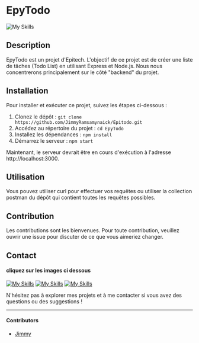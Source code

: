 # EpyTodo

![My Skills](https://skillicons.dev/icons?i=js,nodejs,mysql,mariadb)

## Description

EpyTodo est un projet d'Epitech. L'objectif de ce projet est de créer une liste de tâches (Todo List) en utilisant Express et Node.js. Nous nous concentrerons principalement sur le côté "backend" du projet.

## Installation

Pour installer et exécuter ce projet, suivez les étapes ci-dessous :

1. Clonez le dépôt : `git clone https://github.com/JimmyRamsamynaick/Epitodo.git`
2. Accédez au répertoire du projet : `cd EpyTodo`
3. Installez les dépendances : `npm install`
4. Démarrez le serveur : `npm start`

Maintenant, le serveur devrait être en cours d'exécution à l'adresse http://localhost:3000.

## Utilisation

Vous pouvez utiliser curl pour effectuer vos requêtes ou utiliser la collection postman du dépôt qui contient toutes les requêtes possibles.

## Contribution

Les contributions sont les bienvenues. Pour toute contribution, veuillez ouvrir une issue pour discuter de ce que vous aimeriez changer.

## Contact
#### cliquez sur les images ci dessous
[![My Skills](https://skillicons.dev/icons?i=linkedin)](https://www.linkedin.com/in/jimmy-ramsamyna%C3%AFck-9b2144288/)
[![My Skills](https://skillicons.dev/icons?i=gmail)](mailto:jimmyramsamynaick@gmail.com)
[![My Skills](https://skillicons.dev/icons?i=twitter)](https://twitter.com/blackangel9708)

N'hésitez pas à explorer mes projets et à me contacter si vous avez des questions ou des suggestions !

---
#### Contributors
- [Jimmy](https://github.com/JimmyRamsamynaick)

